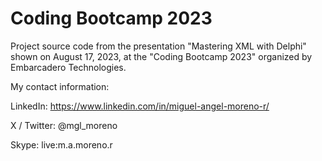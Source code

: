 # Coding Bootcamp 2023

Project source code from the presentation "Mastering XML with Delphi" shown on August 17, 2023, at the "Coding Bootcamp 2023" organized by Embarcadero Technologies.


My contact information:

LinkedIn:
    https://www.linkedin.com/in/miguel-angel-moreno-r/
    
X / Twitter:
    @mgl_moreno
    
Skype:
    live:m.a.moreno.r
    
